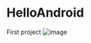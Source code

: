 # HelloAndroid
First project
![image](https://user-images.githubusercontent.com/36941009/46114480-b5e23480-c1a7-11e8-8688-44c8757df2cc.png)
